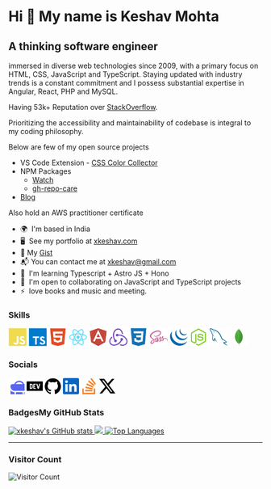 # Hi 👋 My name is Keshav Mohta

## A thinking software engineer

immersed in diverse web technologies since 2009, with a primary focus on HTML, CSS, JavaScript and TypeScript. Staying updated with industry trends is a constant commitment and I possess substantial expertise in Angular, React, PHP and MySQL.

Having 53k+ Reputation over [StackOverflow](https://stackoverflow.com/users/155861/xkeshav?tab=profile).

Prioritizing the accessibility and maintainability of codebase is integral to my coding philosophy.

Below are few of my open source projects

- VS Code Extension - [CSS Color Collector][ccc]
- NPM Packages
   - [Watch][npm]
   - [gh-repo-care][gh-repo-care]
- [Blog](http://xkeshav.com)

Also hold an AWS practitioner certificate 

* 🌍  I'm based in India
* 🖥️  See my portfolio at [xkeshav.com](http://www.xkeshav.com)
* 📜  My [Gist](https://gist.github.com/xkeshav)
* 📬  You can contact me at [xkeshav@gmail.com](mailto:xkeshav@gmail.com)
* 🧠  I'm learning Typescript + Astro JS + Hono
* 🤝  I'm open to collaborating on JavaScript and TypeScript projects
* ⚡  love books and music and meeting.

### Skills

<p align="left" >
<a href="https://developer.mozilla.org/en-US/docs/Web/JavaScript" target="_blank" rel="noreferrer"><img src="https://raw.githubusercontent.com/xkeshav/xkeshav/main/assets/icons/skills/javascript-colored.svg" width="36" height="36" alt="Javascript" /></a>
<a href="https://www.typescriptlang.org/" target="_blank" rel="noreferrer"><img src="https://raw.githubusercontent.com/xkeshav/xkeshav/main/assets/icons/skills/typescript-colored.svg" width="36" height="36" alt="Typescript" /></a>
<a href="https://developer.mozilla.org/en-US/docs/Glossary/HTML5" target="_blank" rel="noreferrer"><img src="https://raw.githubusercontent.com/xkeshav/xkeshav/main/assets/icons/skills/html5-colored.svg" width="36" height="36" alt="HTML5" /></a>
<a href="https://reactjs.org/" target="_blank" rel="noreferrer"><img src="https://raw.githubusercontent.com/xkeshav/xkeshav/main/assets/icons/skills/react-colored.svg" width="36" height="36" alt="React" /></a>
<a href="https://angular.io/" target="_blank" rel="noreferrer"><img src="https://raw.githubusercontent.com/xkeshav/xkeshav/main/assets/icons/skills/angularjs-colored.svg" width="36" height="36" alt="Angular" /></a>
<a href="https://redux.js.org/" target="_blank" rel="noreferrer"><img src="https://raw.githubusercontent.com/xkeshav/xkeshav/main/assets/icons/skills/redux-colored.svg" width="36" height="36" alt="Redux" /></a>
<a href="https://www.w3.org/TR/CSS/#css" target="_blank" rel="noreferrer"><img src="https://raw.githubusercontent.com/xkeshav/xkeshav/main/assets/icons/skills/css3-colored.svg" width="36" height="36" alt="CSS3" /></a>
<a href="https://sass-lang.com/" target="_blank" rel="noreferrer"><img src="https://raw.githubusercontent.com/xkeshav/xkeshav/main/assets/icons/skills/sass-colored.svg" width="36" height="36" alt="Sass" /></a>
<a href="https://jquery.com/" target="_blank" rel="noreferrer"><img src="https://raw.githubusercontent.com/xkeshav/xkeshav/main/assets/icons/skills/jquery-colored.svg" width="36" height="36" alt="JQuery" /></a>
<a href="https://nodejs.org/en/" target="_blank" rel="noreferrer"><img src="https://raw.githubusercontent.com/xkeshav/xkeshav/main/assets/icons/skills/nodejs-colored.svg" width="36" height="36" alt="NodeJS" /></a>
<a href="https://www.mysql.com/" target="_blank" rel="noreferrer"><img src="https://raw.githubusercontent.com/xkeshav/xkeshav/main/assets/icons/skills/mysql-colored.svg" width="36" height="36" alt="MySQL" /></a>
<a href="https://www.mongodb.com/" target="_blank" rel="noreferrer"><img src="https://raw.githubusercontent.com/xkeshav/xkeshav/main/assets/icons/skills/mongodb-colored.svg" width="36" height="36" alt="MongoDB" /></a>
</p>

### Socials

<p align="left" >
<a href="https://www.xkeshav.com" target="_blank" rel="noreferrer"><img src="https://raw.githubusercontent.com/xkeshav/xkeshav/main/assets/icons/socials/portfolio.svg" width="32" height="32" /></a>
<a href="https://www.dev.to/xkeshav" target="_blank" rel="noreferrer"><img src="https://raw.githubusercontent.com/xkeshav/xkeshav/main/assets/icons/socials/devdotto.svg" width="32" height="32" /></a>
<a href="https://www.github.com/xkeshav" target="_blank" rel="noreferrer"><img src="https://raw.githubusercontent.com/xkeshav/xkeshav/main/assets/icons/socials/github.svg" width="32" height="32" /></a>
<a href="https://www.linkedin.com/in/xkeshav" target="_blank" rel="noreferrer"><img src="https://raw.githubusercontent.com/xkeshav/xkeshav/main/assets/icons/socials/linkedin.svg" width="32" height="32" /></a>
<a href="https://www.stackoverflow.com/users/155861" target="_blank" rel="noreferrer"><img src="https://raw.githubusercontent.com/xkeshav/xkeshav/main/assets/icons/socials/stackoverflow.svg" width="32" height="32" /></a>
<a href="https://www.twitter.com/xkeshav" target="_blank" rel="noreferrer"><img src="https://raw.githubusercontent.com/xkeshav/xkeshav/main/assets/icons/socials/twitter.svg" width="32" height="32" /></a>
</p>

### Badges<b>My GitHub Stats</b>

<a href="http://www.github.com/xkeshav">
<img src="https://github-readme-stats.vercel.app/api?username=xkeshav&show_icons=true&hide=&count_private=true&title_color=0891b2&text_color=ffffff&icon_color=0891b2&bg_color=1c1917&hide_border=true&show_icons=true" alt="xkeshav's GitHub stats" />
</a>
<a href="http://www.github.com/xkeshav">
<img src="https://github-readme-streak-stats.herokuapp.com/?user=xkeshav&stroke=ffffff&background=1c1917&ring=0891b2&fire=0891b2&currStreakNum=ffffff&currStreakLabel=0891b2&sideNums=ffffff&sideLabels=ffffff&dates=ffffff&hide_border=true" />
</a>
<a href="https://github.com/xkeshav" align="left">
<img src="https://github-readme-stats.vercel.app/api/top-langs/?username=xkeshav&langs_count=5&title_color=0891b2&text_color=ffffff&icon_color=0891b2&bg_color=1c1917&hide_border=true&locale=en&custom_title=Top%20%Languages" alt="Top Languages" />
</a>


--- 

### Visitor Count
![Visitor Count](https://profile-counter.glitch.me/xkeshav/count.svg)

[ccc]: https://marketplace.visualstudio.com/items?itemName=xkeshav.css-color-collector
[npm]: https://www.npmjs.com/package/@xkeshav/watch
[gh-repo-care]: https://www.npmjs.com/package/@xkeshav/gh-repo-care
[jsr]: https://jsr.io/@xkeshav

